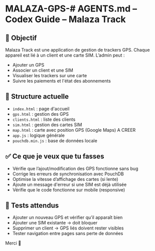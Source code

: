 # MALAZA-GPS-# AGENTS.md – Codex Guide – Malaza Track

## 🎯 Objectif

Malaza Track est une application de gestion de trackers GPS. Chaque appareil est lié à un client et une carte SIM. L’admin peut :

* Ajouter un GPS
* Associer un client et une SIM
* Visualiser les trackers sur une carte
* Suivre les paiements et l'état des abonnements

## 📁 Structure actuelle

* `index.html` : page d'accueil
* `gps.html` : gestion des GPS
* `clients.html` : liste des clients
* `sim.html` : gestion des cartes SIM
* `map.html` : carte avec position GPS (Google Maps) A CREER 
* `app.js` : logique générale
* `pouchdb.min.js` : base de données locale

## ✅ Ce que je veux que tu fasses

* Vérifie que l’ajout/modification des GPS fonctionne sans bug
* Corrige les erreurs de synchronisation avec PouchDB
* Optimise la vitesse d’affichage des cartes (si lente)
* Ajoute un message d'erreur si une SIM est déjà utilisée
* Vérifie que le code fonctionne sur mobile (responsive)

## 🧪 Tests attendus

* Ajouter un nouveau GPS et vérifier qu’il apparaît bien
* Ajouter une SIM existante → doit bloquer
* Supprimer un client → GPS liés doivent rester visibles
* Tester navigation entre pages sans perte de données

Merci 🙏
